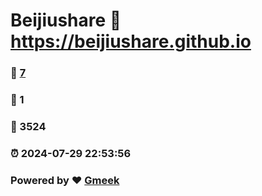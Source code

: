# Beijiushare :link: https://beijiushare.github.io 
### :page_facing_up: [7](https://beijiushare.github.io/tag.html) 
### :speech_balloon: 1 
### :hibiscus: 3524 
### :alarm_clock: 2024-07-29 22:53:56 
### Powered by :heart: [Gmeek](https://github.com/Meekdai/Gmeek)
